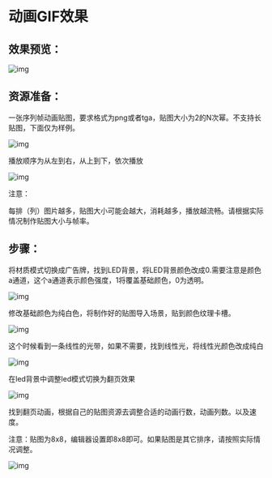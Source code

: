 # 动画GIF效果

## 效果预览：

![img](/D:/tupian/1730278561039-8.gif)

## 资源准备：

一张序列帧动画贴图，要求格式为png或者tga，贴图大小为2的N次幂。不支持长贴图，下面仅为样例。

![img](/D:/tupian/1730278561038-1.png)

播放顺序为从左到右，从上到下，依次播放

![img](/D:/tupian/1730278561038-2.png)

注意：

每排（列）图片越多，贴图大小可能会越大，消耗越多，播放越流畅。请根据实际情况制作贴图大小与帧率。

## 步骤：

将材质模式切换成广告牌，找到LED背景，将LED背景颜色改成0.需要注意是颜色a通道，这个a通道表示颜色强度，1将覆盖基础颜色，0为透明。

![img](/D:/tupian/1730278561038-3.png)

修改基础颜色为纯白色，将制作好的贴图导入场景，贴到颜色纹理卡槽。

![img](/D:/tupian/1730278561038-4.png)

这个时候看到一条线性的光带，如果不需要，找到线性光，将线性光颜色改成纯白

![img](/D:/tupian/1730278561038-5.png)

在led背景中调整led模式切换为翻页效果

![img](/D:/tupian/1730278561038-6.png)

找到翻页动画，根据自己的贴图资源去调整合适的动画行数，动画列数。以及速度。

注意：贴图为8x8，编辑器设置即8x8即可。如果贴图是其它排序，请按照实际情况调整。

![img](/D:/tupian/1730278561038-7.gif)